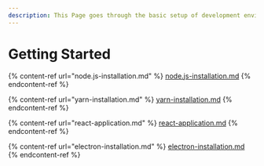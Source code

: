 ```yaml
---
description: This Page goes through the basic setup of development environment
---
```


# Getting Started



{% content-ref url="node.js-installation.md" %}
[node.js-installation.md](node.js-installation.md)
{% endcontent-ref %}

{% content-ref url="yarn-installation.md" %}
[yarn-installation.md](yarn-installation.md)
{% endcontent-ref %}

{% content-ref url="react-application.md" %}
[react-application.md](react-application.md)
{% endcontent-ref %}

{% content-ref url="electron-installation.md" %}
[electron-installation.md](electron-installation.md)
{% endcontent-ref %}
